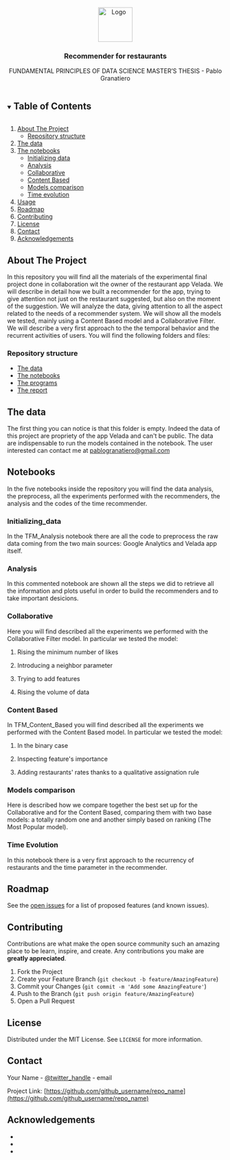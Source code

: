 <!-- PROJECT LOGO -->
<br />
<p align="center">
    <img src="images/logo.png" alt="Logo" width="80" height="80">
  </a>

  <h3 align="center">Recommender for restaurants</h3>

  <p align="center">
    FUNDAMENTAL PRINCIPLES OF DATA SCIENCE MASTER’S THESIS - Pablo Granatiero 
    
</p>



<!-- TABLE OF CONTENTS -->
<details open="open">
  <summary><h2 style="display: inline-block">Table of Contents</h2></summary>
  <ol>
    <li>
      <a href="#about-the-project">About The Project</a>
      <ul>
        <li><a href="#built-with">Repository structure</a></li>
      </ul>
    </li>
        <li><a href="#the-data">The data</a></li>
    <li>
      <a href="#notebooks">The notebooks</a>
      <ul>
        <li><a href="#Initializing_data">Initializing data</a></li>
        <li><a href="#Analysis">Analysis</a></li>
        <li><a href="#Collaborative">Collaborative</a></li>
        <li><a href="#Content-Based">Content Based</a></li>
        <li><a href="#Models-comparison">Models comparison</a></li>
        <li><a href="#Time-Evolution">Time evolution</a></li>          
      </ul>
    </li>
    <li><a href="#usage">Usage</a></li>
    <li><a href="#roadmap">Roadmap</a></li>
    <li><a href="#contributing">Contributing</a></li>
    <li><a href="#license">License</a></li>
    <li><a href="#contact">Contact</a></li>
    <li><a href="#acknowledgements">Acknowledgements</a></li>
  </ol>
</details>



<!-- ABOUT THE PROJECT -->
## About The Project

In this repository you will find all the materials of the experimental final project done in collaboration wit the owner of the restaurant app Velada. We will describe in detail how we built a recommender for the app, trying to give attention not just on the restaurant suggested, but also on the moment of the suggestion. We will analyze the data, giving attention to all the aspect related to the needs of a recommender system. We will show all the models we tested, mainly using a Content Based model and a Collaborative Filter. We will describe a very first approach to the the temporal behavior and the recurrent activities of users. You will find the following folders and files:


### Repository structure

* [The data](TFM_Granatiero_Data)
* [The notebooks](TFM_Granatiero_Notebooks)
* [The programs](TFM_Granatiero_Notebooks/TFM_Granatiero_Utils)
* [The report](TFM_DS_GRANATIERO.pdf)

<!-- The Data -->
## The data

The first thing you can notice is that this folder is empty. Indeed the data of this project are propriety of the app Velada and can't be public. The data are indispensable to run the models contained in the notebook. The user interested can contact me at pablogranatiero@gmail.com

<!-- notebooks -->
## Notebooks
In the five notebooks inside the repository you will find the data analysis, the preprocess, all the experiments performed with the recommenders, the analysis and the codes of the time recommender.

### Initializing_data 

In the TFM_Analysis notebook there are all the code to preprocess the raw data coming from the two main sources: Google Analytics and Velada app itself.

### Analysis
In this commented notebook are shown all the steps we did to retrieve all the information and plots useful in order to build the recommenders and to take important desicions.

### Collaborative
Here you will find described all the experiments we performed with the Collaborative Filter model. In particular we tested the model:

1. Rising the minimum number of likes

2. Introducing a neighbor parameter

3. Trying to add features

4. Rising the volume of data 

### Content Based
In TFM_Content_Based you will find described all the experiments we performed with the Content Based model. In particular we tested the model:

1. In the binary case

2. Inspecting feature's importance

3. Adding restaurants' rates thanks to a qualitative assignation rule

### Models comparison
Here is described how we compare together the best set up for the Collaborative and for the Content Based, comparing them with two base models: a totally random one and another simply based on ranking (The Most Popular model).  

### Time Evolution
In this notebook there is a very first approach to the recurrency of restaurants and the time parameter in the recommender. 

<!-- ROADMAP -->
## Roadmap

See the [open issues](https://github.com/github_username/repo_name/issues) for a list of proposed features (and known issues).



<!-- CONTRIBUTING -->
## Contributing

Contributions are what make the open source community such an amazing place to be learn, inspire, and create. Any contributions you make are **greatly appreciated**.

1. Fork the Project
2. Create your Feature Branch (`git checkout -b feature/AmazingFeature`)
3. Commit your Changes (`git commit -m 'Add some AmazingFeature'`)
4. Push to the Branch (`git push origin feature/AmazingFeature`)
5. Open a Pull Request



<!-- LICENSE -->
## License

Distributed under the MIT License. See `LICENSE` for more information.



<!-- CONTACT -->
## Contact

Your Name - [@twitter_handle](https://twitter.com/twitter_handle) - email

Project Link: [https://github.com/github_username/repo_name](https://github.com/github_username/repo_name)



<!-- ACKNOWLEDGEMENTS -->
## Acknowledgements

* []()
* []()
* []()





<!-- MARKDOWN LINKS & IMAGES -->
<!-- https://www.markdownguide.org/basic-syntax/#reference-style-links -->
[contributors-shield]: https://img.shields.io/github/contributors/github_username/repo.svg?style=for-the-badge
[contributors-url]: https://github.com/github_username/repo/graphs/contributors
[forks-shield]: https://img.shields.io/github/forks/github_username/repo.svg?style=for-the-badge
[forks-url]: https://github.com/github_username/repo/network/members
[stars-shield]: https://img.shields.io/github/stars/github_username/repo.svg?style=for-the-badge
[stars-url]: https://github.com/github_username/repo/stargazers
[issues-shield]: https://img.shields.io/github/issues/github_username/repo.svg?style=for-the-badge
[issues-url]: https://github.com/github_username/repo/issues
[license-shield]: https://img.shields.io/github/license/github_username/repo.svg?style=for-the-badge
[license-url]: https://github.com/github_username/repo/blob/master/LICENSE.txt
[linkedin-shield]: https://img.shields.io/badge/-LinkedIn-black.svg?style=for-the-badge&logo=linkedin&colorB=555
[linkedin-url]: https://linkedin.com/in/github_username
